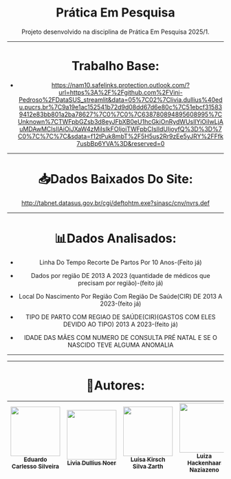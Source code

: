 <div align="center">

# Prática Em Pesquisa

Projeto desenvolvido na disciplina de Prática Em Pesquisa 2025/1.

---
# Trabalho Base:
- https://nam10.safelinks.protection.outlook.com/?url=https%3A%2F%2Fgithub.com%2FVini-Pedroso%2FDataSUS_streamlit&data=05%7C02%7Clivia.dullius%40edu.pucrs.br%7C9a19e1ac152541b72d9d08dd67d6e80c%7C51ebcf315839412e83bb801a2ba78627%7C0%7C0%7C638780894895608995%7CUnknown%7CTWFpbGZsb3d8eyJFbXB0eU1hcGkiOnRydWUsIlYiOiIwLjAuMDAwMCIsIlAiOiJXaW4zMiIsIkFOIjoiTWFpbCIsIldUIjoyfQ%3D%3D%7C0%7C%7C%7C&sdata=f12tPuk8mbT%2F5H5us2Rr9zEe5yJRY%2FFfk7usbBp6YVA%3D&reserved=0

---

# 📥Dados Baixados Do Site:
http://tabnet.datasus.gov.br/cgi/deftohtm.exe?sinasc/cnv/nvrs.def

---
# 📊Dados Analisados:
- Linha Do Tempo Recorte De Partos Por 10 Anos-(Feito já)
- Dados por região DE 2013 A 2023 (quantidade de médicos que precisam por região)-(feito já)
- Local Do Nascimento Por Região Com Região De Saúde(CIR) DE 2013 A 2023-(feito já)
- TIPO DE PARTO COM REGIAO DE SAÚDE(CIR)(GASTOS COM ELES DEVIDO AO TIPO) 2013 A 2023-(feito já)

- IDADE DAS MÃES COM NUMERO DE CONSULTA PRÉ NATAL E SE O NASCIDO TEVE ALGUMA ANOMALIA

---

 
---
# 👥Autores:
| [<img loading="lazy" src="https://avatars.githubusercontent.com/u/125413722?v=4" width="115"><br><sub>Eduardo Carlesso Silveira</sub>](https://github.com/EduardoCarlesso) | [<img loading="lazy" src="https://avatars.githubusercontent.com/u/180198942?v=4" width="115"><br><sub>Livia Dullius Noer</sub>](https://github.com/lividullius) | [<img loading="lazy" src="https://avatars.githubusercontent.com/u/177578538?v=4" width="115"><br><sub>Luísa Kirsch Silva Zarth</sub>](https://github.com/LuisaZarth) | [<img loading="lazy" src="https://avatars.githubusercontent.com/u/142232479?v=4" width="115"><br><sub>Luiza Hackenhaar Naziazeno</sub>](https://github.com/luizahackenhaarnaziazeno) |
| :----------------------------------------------------------------------------------------------------------------------------------: | :------------------------------------------------------------------------------------------------------------------------------------: | :---------------------------------------------------------------------------------------------------------------------------------------------: | :----------------------------------------------------------------------------------------------------------------------------------------------------------------------: |
